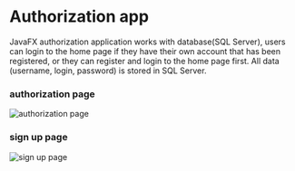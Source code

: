 # Authorization app

JavaFX authorization application works with database(SQL Server), users can login to the home page if they have their own account that has been registered, or they can register and login to the home page first. All data (username, login, password) is stored in SQL Server.

### authorization page
![authorization page](https://i.imgur.com/EU2VSMq.png)
### sign up page
![sign up page](https://i.imgur.com/1lozgne.png)

